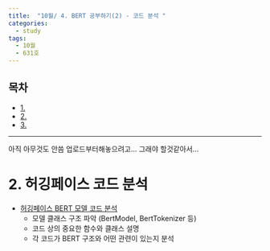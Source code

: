 ```yaml
---
title:  "10월/ 4. BERT 공부하기(2) - 코드 분석 "
categories:
  - study
tags:
  - 10월
  - 631호 
---
```


<h2>목차</h2> 
<ul>
  <li><a href="#section1">1. </a></li>
  <li><a href="#section2">2.  </a></li>
  <li><a href="#section3">3.  </a></li>
</ul>

---

아직 아무것도 안씀 
업로드부터해놓으려고...
그래야  할것같아서...


# 2. 허깅페이스 코드 분석 <a name="section2"></a>
* [허깅페이스 BERT 모델 코드 분석](https://huggingface.co/transformers/model_doc/bert.html)
  - 모델 클래스 구조 파악 (BertModel, BertTokenizer 등)
  - 코드 상의 중요한 함수와 클래스 설명
  - 각 코드가 BERT 구조와 어떤 관련이 있는지 분석

